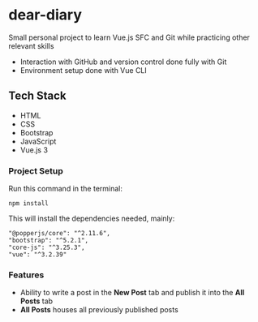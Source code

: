 # dear-diary
Small personal project to learn Vue.js SFC and Git while practicing other relevant skills
* Interaction with GitHub and version control done fully with Git
* Environment setup done with Vue CLI

## Tech Stack
* HTML
* CSS
* Bootstrap
* JavaScript
* Vue.js 3

### Project Setup
Run this command in the terminal:

```
npm install
```

This will install the dependencies needed, mainly:

```
"@popperjs/core": "^2.11.6",
"bootstrap": "^5.2.1",
"core-js": "^3.25.3",
"vue": "^3.2.39"
```

### Features
* Ability to write a post in the **New Post** tab and publish it into the **All Posts** tab
* **All Posts** houses all previously published posts
